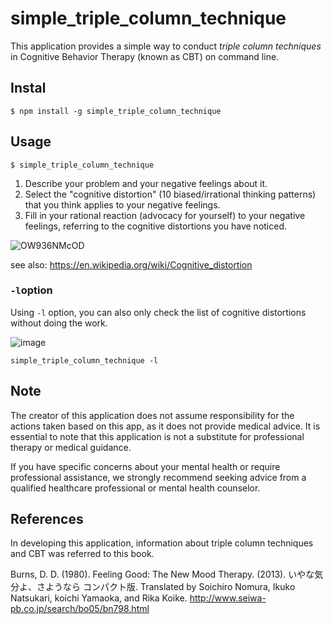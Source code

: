 # simple_triple_column_technique

This application provides a simple way to conduct _triple column techniques_ in Cognitive Behavior Therapy (known as CBT) on command line.

## Instal

```
$ npm install -g simple_triple_column_technique
```

## Usage

```
$ simple_triple_column_technique
```

1. Describe your problem and your negative feelings about it.
2. Select the "cognitive distortion" (10 biased/irrational thinking patterns) that you think applies to your negative feelings.
3. Fill in your rational reaction (advocacy for yourself) to your negative feelings, referring to the cognitive distortions you have noticed.

![OW936NMcOD](https://github.com/junohm410/simple_triple_column_technique/assets/128765400/76975be9-9d0d-462b-beca-39ba7ed0eb3e)

see also: https://en.wikipedia.org/wiki/Cognitive_distortion

### `-l`option
Using `-l` option, you can also only check the list of cognitive distortions without doing the work.

![image](https://github.com/junohm410/simple_triple_column_technique/assets/128765400/b616e437-6528-46cc-a64b-07ad94ff7c37)

```
simple_triple_column_technique -l
```

## Note

The creator of this application does not assume responsibility for the actions taken based on this app, as it does not provide medical advice. It is essential to note that this application is not a substitute for professional therapy or medical guidance.

If you have specific concerns about your mental health or require professional assistance, we strongly recommend seeking advice from a qualified healthcare professional or mental health counselor.

## References

In developing this application, information about triple column techniques and CBT was referred to this book.

Burns, D. D. (1980). Feeling Good: The New Mood Therapy. (2013). いやな気分よ、さようなら コンパクト版. Translated by Soichiro Nomura, Ikuko Natsukari, koichi Yamaoka, and Rika Koike.
http://www.seiwa-pb.co.jp/search/bo05/bn798.html
